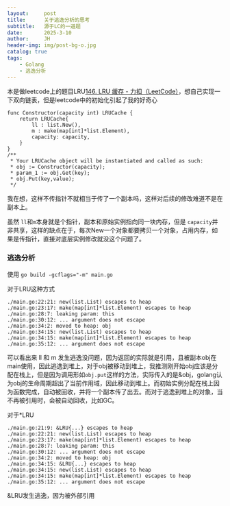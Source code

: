 ```yaml
---
layout:     post
title:      关于逃逸分析的思考
subtitle:   源于LC的一道题
date:       2025-3-10
author:     JH
header-img: img/post-bg-o.jpg
catalog: true
tags:
    - Golang
    - 逃逸分析
---
```


本是做leetcode上的题目LRU[146. LRU 缓存 - 力扣（LeetCode）](https://leetcode.cn/problems/lru-cache/description/)，想自己实现一下双向链表，但是leetcode中的初始化引起了我的好奇心

```
func Constructor(capacity int) LRUCache {
    return LRUCache{
        ll : list.New(),
        m : make(map[int]*list.Element),
        capacity: capacity,
    }
}
/**
 * Your LRUCache object will be instantiated and called as such:
 * obj := Constructor(capacity);
 * param_1 := obj.Get(key);
 * obj.Put(key,value);
 */
```

我在想，这样不传指针不就相当于传了一个副本吗，这样对后续的修改难道不是在副本上。

虽然 `ll`和`m`本身就是个指针，副本和原始实例指向同一块内存，但是 `capacity`并非共享，这样的缺点在于，每次New一个对象都要拷贝一个对象，占用内存，如果是传指针，直接对底层实例修改就没这个问题了。

### 逃逸分析

使用 `go build -gcflags="-m" main.go`

对于LRU这种方式

```
./main.go:22:21: new(list.List) escapes to heap
./main.go:23:17: make(map[int]*list.Element) escapes to heap
./main.go:28:7: leaking param: this
./main.go:30:12: ... argument does not escape
./main.go:34:2: moved to heap: obj
./main.go:34:15: new(list.List) escapes to heap
./main.go:34:15: make(map[int]*list.Element) escapes to heap
./main.go:35:12: ... argument does not escape
```

可以看出来 ll 和 m 发生逃逸没问题，因为返回的实际就是引用，且被副本obj在main使用，因此逃逸到堆上，对于obj被移动到堆上，我推测刚开始obj应该是分配在栈上，但是因为调用形如`obj.put`这样的方法，实际传入的是&obj，golang认为obj的生命周期超出了当前作用域，因此移动到堆上。而初始实例分配在栈上因为函数完成，自动被回收，并将一个副本传了出去。而对于逃逸到堆上的对象，当不再被引用时，会被自动回收，比如GC。

对于*LRU

```
./main.go:21:9: &LRU{...} escapes to heap
./main.go:22:21: new(list.List) escapes to heap
./main.go:23:17: make(map[int]*list.Element) escapes to heap
./main.go:28:7: leaking param: this
./main.go:30:12: ... argument does not escape
./main.go:34:2: moved to heap: obj
./main.go:34:15: &LRU{...} escapes to heap
./main.go:34:15: new(list.List) escapes to heap
./main.go:34:15: make(map[int]*list.Element) escapes to heap
./main.go:35:12: ... argument does not escape
```

&LRU发生逃逸，因为被外部引用
